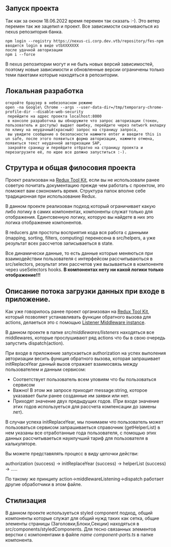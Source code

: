 ## Запуск проекта

Так как за окном 18.06.2022 время перемен так сказать :-). Это ветер перемен так же зацепил и проект.
Все зависимости скачиваються из nexus репозитория банка.

```
npm login --registry https://nexus-ci.corp.dev.vtb/repository/fes-npm
вводится login в виде vtbXXXXXXX
после удачной авторизации 
npm i --force
```

В nexus репозитории могут и не быть новых версий зависимостей, поэтому новые зависимости и обновленные версии ограничены только теми пакетами которые находяться в репозитории.

## Локальная разработка

```
откройте браузер в небезопасном режиме
open -na Google\ Chrome --args --user-data-dir=/tmp/temporary-chrome-profile-dir --disable-web-security
 перейдите на адрес проекта localhost:8000
 в консоле разработчка вы обнаружите что запрос авторизации (токен, пользователь и доступы) выдает ошибку, перейдите через network вкладку по клику на неудачный(красный) запрос на страницу запроса,
 вы увидите сообщение о безопасности нажмите enter и введите this is un safe, после этого появиться форма авторизации, нажмите отмена, появиться текст неудачной авторизации SAP,
 закройте сраницу и перейдите отбратно на страницу проекта и перезагрузите её, по идее все должно запуститься :-).
```

## Струтура и общая филосовия проекта
Проект реализован на [Redux Tool Kit](https://redux-toolkit.js.org/), если вы не использовали ранее советую почитать документацию прежде чем работать с проектом,
это поможет вам сэкономить время. Структура папок вполне себе традиционная при использование Redux.

В данном проекте реализован подход который ограничивает какую либо логику в самих компонентах, компоненты служат только для отображения.
Eдинтсвенную  логику, которую вы найдете в них это логика отображение компонентов.

В reducers для простоты восприятия кода вся работа с данными (mapping, sorting, filters, computing) перенесена в src/helpers,
а уже результат всех рассчетов записываеться в state.

Все динамически данные, то есть данные которые меняються при взаимодействии пользователя с интерфейсом рассчитываються в src/selectors,
результат этих рассчетов уже вызываеться в компоненте через useSelectors hooks. **В компонентах нету ни какой логики только отображение!!!**

## Описание потока загрузки данных при входе в приложение.

Как уже говорилось ранее проект организован на [Redux Tool Kit](https://redux-toolkit.js.org/), который позволяет устанавливать функции обратного вызова
для actions, делаеться это с помощью [Listener Middleware instance](https://redux-toolkit.js.org/api/createListenerMiddleware#listener-middleware-instance).

В данном проекте в папке *srс/middlewares/listeners* находяться все middlewares, которые прослушивают ряд actions что бы в свою очередь запустить dispatch(action).

При входе в приложение запускаеться authorization на успех выполения авторизации весить функция обратного вызова, которая запрашивает initReplaceYear
данный вызов отражает взаимосвязь между пользователем и данным сервисом:
- Соответствует пользователь всем уловиям что бы пользоваться сервисом
- Важно! В этом же запросе приходит message:string, которое указавает были ранее созданные им заявки или нет.
- Приходят значение двух предыдущих годов. (При входе значение этих годов используеться для рассчета компенсации до замены лет).

В случаи успеха initReplaceYear, мы понимаем что пользователь может пользоваться сервисом запрашиваеться справочник (getHelperList)
в нем указаны все отработанные года пользователя, с помощью этих данных рассчитываеться науилучший тариф для пользователя в калькуляторе.

Вы можете представялять процесс в виду цепочки действи:

authorization (success) -> initReplaceYear (success) -> helperList (success) -> .....

По такому же принципу action->middlewareListening->dispatch работает другие обработчики в этом файле.


## Стилизация

В данном проекте используеться styled component подход, общий компоненты которые служат для общий нужд таких как
сетка, общие элементы страницы (Заголовки,Блоки,Секции) находяться в src/components/styledComponents. Для тесно связанных
элементов верстки с компонентами в файле  *name component-parts.ts* в папке компонента.
